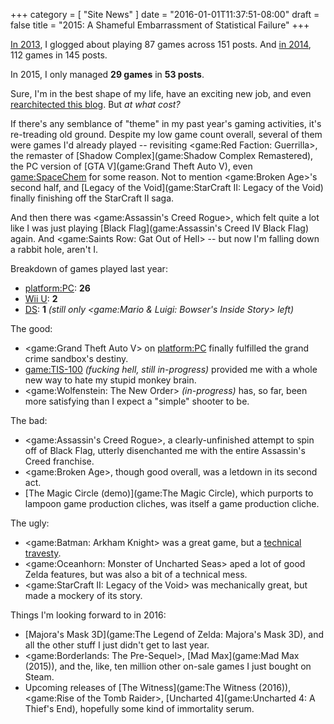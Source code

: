 +++
category = [ "Site News" ]
date = "2016-01-01T11:37:51-08:00"
draft = false
title = "2015: A Shameful Embarrassment of Statistical Failure"
+++

[In 2013]($SiteBaseURL$2014/01/01/2013-in-review-jumping-sneaking-and-dimension-shifting/), I glogged about playing 87 games across 151 posts.  And [in 2014]($SiteBaseURL$2015/01/01/looking-back-on-2014-promises-unfulfilled-schromises-schmunschmulschmilled/), 112 games in 145 posts.

In 2015, I only managed <b>29 games</b> in <b>53 posts</b>.

Sure, I'm in the best shape of my life, have an exciting new job, and even [rearchitected this blog]($SiteBaseURL$2015/10/24/glog-now-with-100-less-server-execution/).  But <i>at what cost?</i>

If there's any semblance of "theme" in my past year's gaming activities, it's re-treading old ground.  Despite my low game count overall, several of them were games I'd already played -- revisiting <game:Red Faction: Guerrilla>, the remaster of [Shadow Complex](game:Shadow Complex Remastered), the PC version of [GTA V](game:Grand Theft Auto V), even <game:SpaceChem> for some reason.  Not to mention <game:Broken Age>'s second half, and [Legacy of the Void](game:StarCraft II: Legacy of the Void) finally finishing off the StarCraft II saga.

And then there was <game:Assassin's Creed Rogue>, which felt quite a lot like I was just playing [Black Flag](game:Assassin's Creed IV Black Flag) again.  And <game:Saints Row: Gat Out of Hell> -- but now I'm falling down a rabbit hole, aren't I.

Breakdown of games played last year:

* <platform:PC>: <b>26</b>
* [Wii U](platform:WiiU): <b>2</b>
* [DS](platform:NDS): <b>1</b> <i>(still only <game:Mario & Luigi: Bowser's Inside Story> left)</i>

The good:

* <game:Grand Theft Auto V> on <platform:PC> finally fulfilled the grand crime sandbox's destiny.
* <game:TIS-100> <i>(fucking hell, still in-progress)</i> provided me with a whole new way to hate my stupid monkey brain.
* <game:Wolfenstein: The New Order> <i>(in-progress)</i> has, so far, been more satisfying than I expect a "simple" shooter to be.

The bad:

* <game:Assassin's Creed Rogue>, a clearly-unfinished attempt to spin off of Black Flag, utterly disenchanted me with the entire Assassin's Creed franchise.
* <game:Broken Age>, though good overall, was a letdown in its second act.
* [The Magic Circle (demo)](game:The Magic Circle), which purports to lampoon game production cliches, was itself a game production cliche.

The ugly:

* <game:Batman: Arkham Knight> was a great game, but a [technical travesty]($SiteBaseURL$2015/06/29/the-dark-blue-screen-of-death/).
* <game:Oceanhorn: Monster of Uncharted Seas> aped a lot of good Zelda features, but was also a bit of a technical mess.
* <game:StarCraft II: Legacy of the Void> was mechanically great, but made a mockery of its story.

Things I'm looking forward to in 2016:

* [Majora's Mask 3D](game:The Legend of Zelda: Majora's Mask 3D), and all the other stuff I just didn't get to last year.
* <game:Borderlands: The Pre-Sequel>, [Mad Max](game:Mad Max (2015)), and the, like, ten million other on-sale games I just bought on Steam.
* Upcoming releases of [The Witness](game:The Witness (2016)), <game:Rise of the Tomb Raider>, [Uncharted 4](game:Uncharted 4: A Thief's End), hopefully some kind of immortality serum.
